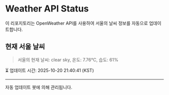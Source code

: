 
# Weather API Status

이 리포지토리는 OpenWeather API를 사용하여 서울의 날씨 정보를 자동으로 업데이트합니다.

## 현재 서울 날씨
> 서울의 현재 날씨: clear sky, 온도: 7.76°C, 습도: 61%

⏳ 업데이트 시간: 2025-10-20 21:40:41 (KST)

---
자동 업데이트 봇에 의해 관리됩니다.

